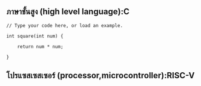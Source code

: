 ## ภาษาชั้นสูง (high level language):C
~~~
// Type your code here, or load an example.

int square(int num) {

    return num * num;
    
}

~~~

## โปรแซสเซสเซอร์ (processor,microcontroller):RISC-V


